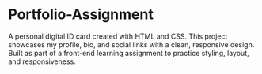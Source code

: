 # Portfolio-Assignment
A personal digital ID card created with HTML and CSS. This project showcases my profile, bio, and social links with a clean, responsive design. Built as part of a front-end learning assignment to practice styling, layout, and responsiveness.
